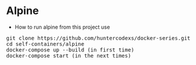 # Alpine

- How to run alpine from this project use

<pre>
git clone https://github.com/huntercodexs/docker-series.git .
cd self-containers/alpine
docker-compose up --build (in first time)
docker-compose start (in the next times)
</pre>
